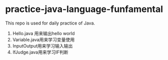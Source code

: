 # practice-java-language-funfamental
This repo is used for daily practice of Java.
1. Hello.java 用来输出hello world
2. Variable.java用来学习变量使用
3. InputOutput用来学习输入输出
4. IfJudge.java用来学习IF判断
